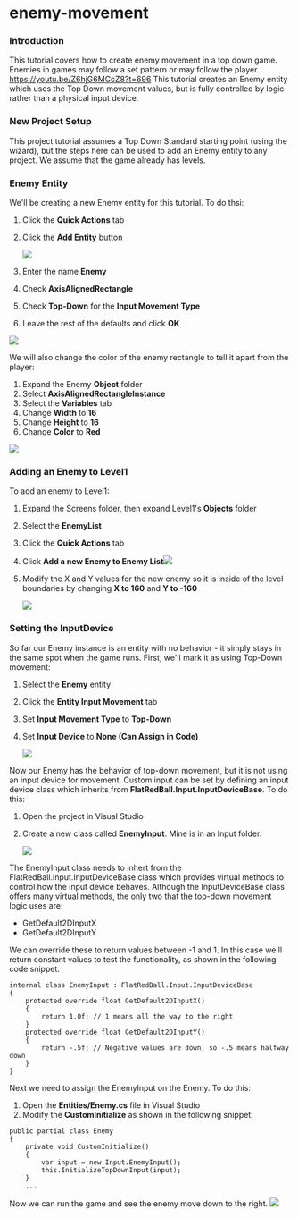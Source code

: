 # enemy-movement

### Introduction

This tutorial covers how to create enemy movement in a top down game. Enemies in games may follow a set pattern or may follow the player. https://youtu.be/Z6hjG6MCcZ8?t=696 This tutorial creates an Enemy entity which uses the Top Down movement values, but is fully controlled by logic rather than a physical input device.

### New Project Setup

This project tutorial assumes a Top Down Standard starting point (using the wizard), but the steps here can be used to add an Enemy entity to any project. We assume that the game already has levels.

### Enemy Entity

We'll be creating a new Enemy entity for this tutorial. To do thsi:

1. Click the **Quick Actions** tab
2.  Click the **Add Entity** button

    ![](../../../media/2022-03-img\_6230b5fde30ba.png)
3. Enter the name **Enemy**
4. Check **AxisAlignedRectangle**
5. Check **Top-Down** for the **Input Movement Type**
6. Leave the rest of the defaults and click **OK**

![](../../../media/2022-03-img\_6230b8a8de03d.png)

We will also change the color of the enemy rectangle to tell it apart from the player:

1. Expand the Enemy **Object** folder
2. Select **AxisAlignedRectangleInstance**
3. Select the **Variables** tab
4. Change **Width** to **16**
5. Change **Height** to **16**
6. Change **Color** to **Red**

![](../../../media/2022-03-img\_6230b9313ef12.png)

### Adding an Enemy to Level1

To add an enemy to Level1:

1. Expand the Screens folder, then expand Level1's **Objects** folder
2. Select the **EnemyList**
3. Click the **Quick Actions** tab
4. Click **Add a new Enemy to Enemy List**![](../../../media/2022-03-img\_6230b9bfbb45e.png)
5.  Modify the X and Y values for the new enemy so it is inside of the level boundaries by changing **X to 160** and **Y to -160**

    ![](../../../media/2022-03-img\_6230ba2a14f07.png)

### Setting the InputDevice

So far our Enemy instance is an entity with no behavior - it simply stays in the same spot when the game runs. First, we'll mark it as using Top-Down movement:

1. Select the **Enemy** entity
2. Click the **Entity Input Movement** tab
3. Set **Input Movement Type** to **Top-Down**
4.  Set **Input Device** to **None (Can Assign in Code)**

    ![](../../../media/2022-03-img\_6230bae6a419f.png)

Now our Enemy has the behavior of top-down movement, but it is not using an input device for movement. Custom input can be set by defining an input device class which inherits from **FlatRedBall.Input.InputDeviceBase**. To do this:

1. Open the project in Visual Studio
2.  Create a new class called **EnemyInput**. Mine is in an Input folder.

    ![](../../../media/2022-03-img\_6230bbff0fb59.png)

The EnemyInput class needs to inhert from the FlatRedBall.Input.InputDeviceBase class which provides virtual methods to control how the input device behaves. Although the InputDeviceBase class offers many virtual methods, the only two that the top-down movement logic uses are:

* GetDefault2DInputX
* GetDefault2DInputY

We can override these to return values between -1 and 1. In this case we'll return constant values to test the functionality, as shown in the following code snippet.

```
internal class EnemyInput : FlatRedBall.Input.InputDeviceBase
{
    protected override float GetDefault2DInputX()
    {
        return 1.0f; // 1 means all the way to the right
    }
    protected override float GetDefault2DInputY()
    {
        return -.5f; // Negative values are down, so -.5 means halfway down
    }
}
```

Next we need to assign the EnemyInput on the Enemy. To do this:

1. Open the **Entities/Enemy.cs** file in Visual Studio
2. Modify the **CustomInitialize** as shown in the following snippet:

&#x20;

```
public partial class Enemy
{
    private void CustomInitialize()
    {
        var input = new Input.EnemyInput();
        this.InitializeTopDownInput(input);
    }
    ...
```

Now we can run the game and see the enemy move down to the right. [![](../../../media/2022-03-15\_10-27-50.gif)](../../../media/2022-03-15\_10-27-50.gif)
